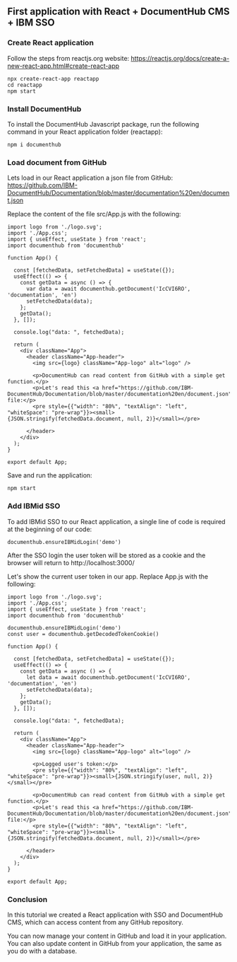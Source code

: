## First application with React + DocumentHub CMS + IBM SSO


### Create React application

Follow the steps from reactjs.org website: https://reactjs.org/docs/create-a-new-react-app.html#create-react-app

```
npx create-react-app reactapp
cd reactapp
npm start
```


### Install DocumentHub

To install the DocumentHub Javascript package, run the following command in your React application folder (reactapp):

```
npm i documenthub
```


### Load document from GitHub

Lets load in our React application a json file from GitHub: https://github.com/IBM-DocumentHub/Documentation/blob/master/documentation%20en/document.json

Replace the content of the file src/App.js with the following:

```
import logo from './logo.svg';
import './App.css';
import { useEffect, useState } from 'react';
import documenthub from 'documenthub'

function App() {

  const [fetchedData, setFetchedData] = useState({});
  useEffect(() => {
    const getData = async () => {
      var data = await documenthub.getDocument('IcCVI6RO', 'documentation', 'en')
      setFetchedData(data);
    };
    getData();
  }, []);

  console.log("data: ", fetchedData);

  return (
    <div className="App">
      <header className="App-header">
        <img src={logo} className="App-logo" alt="logo" />
								
        <p>DocumentHub can read content from GitHub with a simple get function.</p>
        <p>Let's read this <a href="https://github.com/IBM-DocumentHub/Documentation/blob/master/documentation%20en/document.json">document.json</a> file:</p>
        <pre style={{"width": "80%", "textAlign": "left", "whiteSpace": "pre-wrap"}}><small>{JSON.stringify(fetchedData.document, null, 2)}</small></pre>
				
      </header>
    </div>
  );
}

export default App;

```

Save and run the application:

```
npm start
```


### Add IBMid SSO

To add IBMid SSO to our React application, a single line of code is required at the beginning of our code:

```
documenthub.ensureIBMidLogin('demo')
```

After the SSO login the user token will be stored as a cookie and the browser will return to http://localhost:3000/

Let's show the current user token in our app. Replace App.js with the following:

```
import logo from './logo.svg';
import './App.css';
import { useEffect, useState } from 'react';
import documenthub from 'documenthub'

documenthub.ensureIBMidLogin('demo')
const user = documenthub.getDecodedTokenCookie()

function App() {

  const [fetchedData, setFetchedData] = useState({});
  useEffect(() => {
    const getData = async () => {
      let data = await documenthub.getDocument('IcCVI6RO', 'documentation', 'en')
      setFetchedData(data);
    };
    getData();
  }, []);

  console.log("data: ", fetchedData);

  return (
    <div className="App">
      <header className="App-header">
        <img src={logo} className="App-logo" alt="logo" />

        <p>Logged user's token:</p>
        <pre style={{"width": "80%", "textAlign": "left", "whiteSpace": "pre-wrap"}}><small>{JSON.stringify(user, null, 2)}</small></pre>

        <p>DocumentHub can read content from GitHub with a simple get function.</p>
        <p>Let's read this <a href="https://github.com/IBM-DocumentHub/Documentation/blob/master/documentation%20en/document.json">document.json</a> file:</p>
        <pre style={{"width": "80%", "textAlign": "left", "whiteSpace": "pre-wrap"}}><small>{JSON.stringify(fetchedData.document, null, 2)}</small></pre>

      </header>
    </div>
  );
}

export default App;
```


### Conclusion

In this tutorial we created a React application with SSO and DocumentHub CMS, which can access content from any GitHub repository.

You can now manage your content in GitHub and load it in your application. You can also update content in GitHub from your application, the same as you do with a database.

